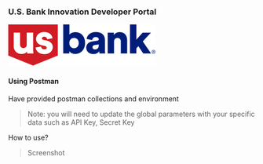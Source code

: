 ### U.S. Bank Innovation Developer Portal
![US Bank](../event/img/US_Bank_logo.png)

#### Using Postman

Have provided postman collections and environment

>Note: you will need to update the global parameters with your specific data such as API Key, Secret Key

How to use?

>Screenshot
